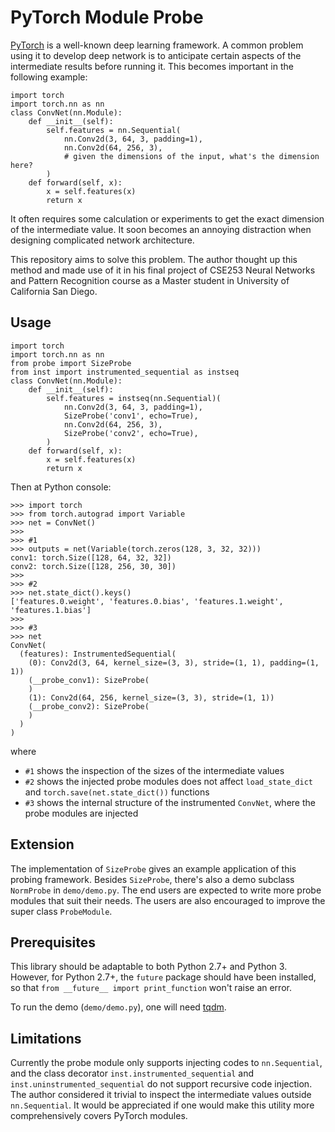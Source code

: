 # PyTorch Module Probe

[PyTorch](http://pytorch.org/) is a well-known deep learning framework. A common problem using it to develop deep network is to anticipate certain aspects of the intermediate results before running it. This becomes important in the following example:

	import torch
	import torch.nn as nn
	class ConvNet(nn.Module):
	    def __init__(self):
	        self.features = nn.Sequential(
	            nn.Conv2d(3, 64, 3, padding=1),
	            nn.Conv2d(64, 256, 3),
	            # given the dimensions of the input, what's the dimension here?
	        )
	    def forward(self, x):
	        x = self.features(x)
	        return x

It often requires some calculation or experiments to get the exact dimension of the intermediate value. It soon becomes an annoying distraction when designing complicated network architecture.

This repository aims to solve this problem. The author thought up this method and made use of it in his final project of CSE253 Neural Networks and Pattern Recognition course as a Master student in University of California San Diego.

## Usage

	import torch
	import torch.nn as nn
	from probe import SizeProbe
	from inst import instrumented_sequential as instseq
	class ConvNet(nn.Module):
	    def __init__(self):
	        self.features = instseq(nn.Sequential)(
	            nn.Conv2d(3, 64, 3, padding=1),
	            SizeProbe('conv1', echo=True),
	            nn.Conv2d(64, 256, 3),
	            SizeProbe('conv2', echo=True),
	        )
	    def forward(self, x):
	        x = self.features(x)
	        return x

Then at Python console:

	>>> import torch
	>>> from torch.autograd import Variable
	>>> net = ConvNet()
	>>>
	>>> #1
	>>> outputs = net(Variable(torch.zeros(128, 3, 32, 32)))
	conv1: torch.Size([128, 64, 32, 32])
	conv2: torch.Size([128, 256, 30, 30])
	>>>
	>>> #2
	>>> net.state_dict().keys()
	['features.0.weight', 'features.0.bias', 'features.1.weight', 'features.1.bias']
	>>>
	>>> #3
	>>> net
	ConvNet(
	  (features): InstrumentedSequential(
	    (0): Conv2d(3, 64, kernel_size=(3, 3), stride=(1, 1), padding=(1, 1))
	    (__probe_conv1): SizeProbe(
	    )
	    (1): Conv2d(64, 256, kernel_size=(3, 3), stride=(1, 1))
	    (__probe_conv2): SizeProbe(
	    )
	  )
	)

where

- `#1` shows the inspection of the sizes of the intermediate values
- `#2` shows the injected probe modules does not affect `load_state_dict` and `torch.save(net.state_dict())` functions
- `#3` shows the internal structure of the instrumented `ConvNet`, where the probe modules are injected

## Extension

The implementation of `SizeProbe` gives an example application of this probing framework. Besides `SizeProbe`, there's also a demo subclass `NormProbe` in `demo/demo.py`. The end users are expected to write more probe modules that suit their needs. The users are also encouraged to improve the super class `ProbeModule`.

## Prerequisites

This library should be adaptable to both Python 2.7+ and Python 3. However, for Python 2.7+, the `future` package should have been installed, so that `from __future__ import print_function` won't raise an error.

To run the demo (`demo/demo.py`), one will need [tqdm](https://pypi.python.org/pypi/tqdm).

## Limitations

Currently the probe module only supports injecting codes to `nn.Sequential`, and the class decorator `inst.instrumented_sequential` and `inst.uninstrumented_sequential` do not support recursive code injection. The author considered it trivial to inspect the intermediate values outside `nn.Sequential`. It would be appreciated if one would make this utility more comprehensively covers PyTorch modules.
